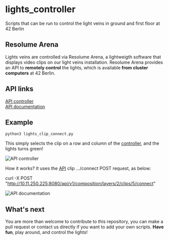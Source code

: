 # lights_controller
Scripts that can be run to control the light veins in ground and first floor at 42 Berlin

## Resolume Arena

Lights veins are controlled via Resolume Arena, a lightweigth software that displays video clips on our light veins installation. Resolume Arena provides an API to **remotely control** the lights, which is available **from cluster computers** at 42 Berlin.

## API links

[API controller](http://10.11.250.225:8080/api/docs/example/)  
[API documentation](http://10.11.250.225:8080/api/docs/rest/)

## Example

`python3 lights_clip_connect.py`

This simply selects the clip on a row and column of the [controller](http://10.11.250.225:8080/api/docs/example/), and the lights turns green!

![API controller](../media/lights_api_controller.png?raw=true)

How it works? It uses the [API](http://10.11.250.225:8080/api/docs/rest/) clip .../connect POST request, as below:

curl -X POST "http://10.11.250.225:8080/api/v1/composition/layers/2/clips/5/connect"

![API documentation](../media/lights_api_documentation.png?raw=true)

## What's next

You are more than welcome to contribute to this repository, you can make a pull request or contact us directly if you want to add your own scripts. **Have fun**, play around, and control the lights! 